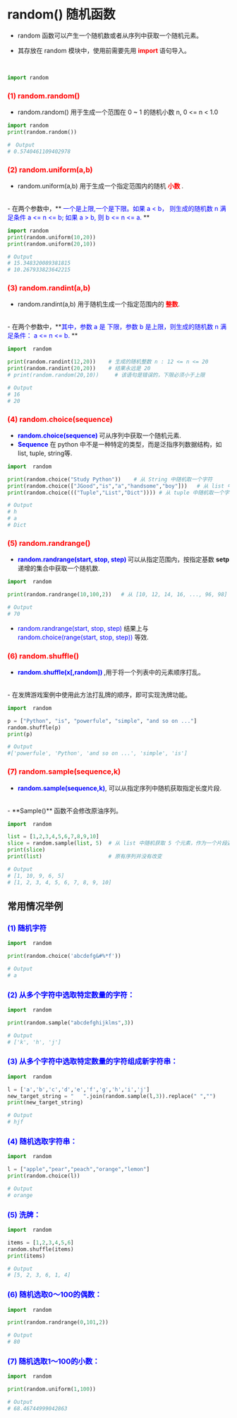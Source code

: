 # random() 随机函数


- random 函数可以产生一个随机数或者从序列中获取一个随机元素。
  <br>

- 其存放在 random 模块中，使用前需要先用 **<font color="red"> import </font>** 语句导入。

  <br>

```python
import random
```

### **<font color="red">(1) random.random()</font>**

- random.random() 用于生成一个范围在 0 ~ 1 的随机小数 n, 0 <= n < 1.0


```python
import random
print(random.random())

#　Output
# 0.5740461109402978
```
### **<font color="red">(2) random.uniform(a,b)</font>**

- random.uniform(a,b) 用于生成一个指定范围内的随机 **<font color="red"> 小数 </font>**.
<br>
- 在两个参数中，**<font color="blue"> 一个是上限,一个是下限。如果 a < b， 则生成的随机数 n 满足条件 a <= n <= b; 如果 a > b, 则 b <= n <= a. </font>**

```python
import random
print(random.uniform(10,20))
print(random.uniform(20,10))

# Output
# 15.348320089381815
# 10.267933823642215
```

### **<font color="red">(3) random.randint(a,b)</font>**

- random.randint(a,b) 用于随机生成一个指定范围内的 **<font color="Red">整数</font>**.
<br>
- 在两个参数中，**<font color="blue">其中，参数 a 是 下限，参数 b 是上限，则生成的随机数 n 满足条件： a <= n <= b. </font>**

```python
import  random

print(random.randint(12,20))    # 生成的随机整数 n : 12 <= n <= 20
print(random.randint(20,20))    # 结果永远是 20
# print(random.random(20,10))     # 该语句是错误的，下限必须小于上限

# Output
# 16
# 20
```


### **<font color="red">(4) random.choice(sequence)</font>**

- **<font color="blue">random.choice(sequence) </font>** 可从序列中获取一个随机元素.
  <br>
- **<font color="blue">Sequence</font>** 在 python 中不是一种特定的类型，而是泛指序列数据结构，如 list, tuple, string等.

```python
import  random

print(random.choice("Study Python"))    # 从 String 中随机取一个字符
print(random.choice(["JGood","is","a","handsome","boy"]))   # 从 list 中随机取一个字符
print(random.choice((("Tuple","List","Dict")))) # 从 tuple 中随机取一个字符

# Output
# h
# a
# Dict
```



### **<font color="red">(5) random.randrange()</font>**

- **<font color="blue">random.randrange(start, stop, step) </font>** 可以从指定范围内，按指定基数 **setp** 递增的集合中获取一个随机数.

```python
import  random

print(random.randrange(10,100,2))   # 从 [10, 12, 14, 16, ..., 96, 98] 序列中获取一个随机数

# Output
# 70
```

- <font color="blue">random.randrange(start, stop, step) </font> 结果上与 <font color="blue">random.choice(range(start, stop, step)) </font> 等效.

### **<font color="red">(6) random.shuffle()</font>**

- **<font color="blue">random.shuffle(x[,random]) </font>**,用于将一个列表中的元素顺序打乱。
<br>
- 在发牌游戏案例中使用此方法打乱牌的顺序，即可实现洗牌功能。

  ```python
  import  random
  
  p = ["Python", "is", "powerfule", "simple", "and so on ..."]
  random.shuffle(p)
  print(p)
  
  # Output
  #['powerfule', 'Python', 'and so on ...', 'simple', 'is']
  ```

  ### **<font color="red">(7) random.sample(sequence,k)</font>**
- **<font color="blue">random.sample(sequence,k)</font>**, 可以从指定序列中随机获取指定长度片段.
<br>
- **Sample()** 函数不会修改原油序列。
  
```python
import  random

list = [1,2,3,4,5,6,7,8,9,10]
slice = random.sample(list, 5)  # 从 list 中随机获取 5 个元素，作为一个片段返回
print(slice)
print(list)                     # 原有序列并没有改变

# Output
# [1, 10, 9, 6, 5]
# [1, 2, 3, 4, 5, 6, 7, 8, 9, 10]
```

## 常用情况举例

### **<font color="blue">(1) 随机字符</font>**

```python
import  random

print(random.choice('abcdefg&#%*f'))

# Output
# a
```

### **<font color="blue">(2) 从多个字符中选取特定数量的字符：</font>**

```python
import  random

print(random.sample("abcdefghijklms",3))

# Output
# ['k', 'h', 'j']
```
### **<font color="blue">(3) 从多个字符中选取特定数量的字符组成新字符串：</font>**

```python
import  random

l = ['a','b','c','d','e','f','g','h','i','j']
new_target_string = "   ".join(random.sample(l,3)).replace(" ","")
print(new_target_string)

# Output
# hjf
```

### **<font color="blue">(4) 随机选取字符串：</font>**

```python
import  random

l = ["apple","pear","peach","orange","lemon"]
print(random.choice(l))

# Output
# orange
```
### **<font color="blue">(5) 洗牌：</font>**

```python
import  random

items = [1,2,3,4,5,6]
random.shuffle(items)
print(items)

# Output
# [5, 2, 3, 6, 1, 4]
```

### **<font color="blue">(6) 随机选取0～100的偶数：</font>**

```python
import  random

print(random.randrange(0,101,2))

# Output
# 80
```

### **<font color="blue">(7) 随机选取1～100的小数：</font>**

```python
import  random

print(random.uniform(1,100))

# Output
# 68.46744999042863
```